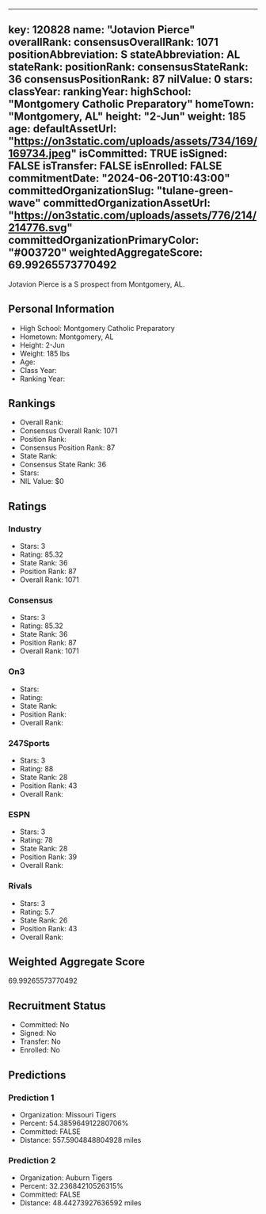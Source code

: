 ---
  key: 120828
  name: "Jotavion Pierce"
  overallRank: 
  consensusOverallRank: 1071
  positionAbbreviation: S
  stateAbbreviation: AL
  stateRank: 
  positionRank: 
  consensusStateRank: 36
  consensusPositionRank: 87
  nilValue: 0
  stars: 
  classYear: 
  rankingYear: 
  highSchool: "Montgomery Catholic Preparatory"
  homeTown: "Montgomery, AL"
  height: "2-Jun"
  weight: 185
  age: 
  defaultAssetUrl: "https://on3static.com/uploads/assets/734/169/169734.jpeg"
  isCommitted: TRUE
  isSigned: FALSE
  isTransfer: FALSE
  isEnrolled: FALSE
  commitmentDate: "2024-06-20T10:43:00"
  committedOrganizationSlug: "tulane-green-wave"
  committedOrganizationAssetUrl: "https://on3static.com/uploads/assets/776/214/214776.svg"
  committedOrganizationPrimaryColor: "#003720"
  weightedAggregateScore: 69.99265573770492
  ---
  
  Jotavion Pierce is a S prospect from Montgomery, AL.
  
  ## Personal Information
  - High School: Montgomery Catholic Preparatory
  - Hometown: Montgomery, AL
  - Height: 2-Jun
  - Weight: 185 lbs
  - Age: 
  - Class Year: 
  - Ranking Year: 
  
  ## Rankings
  - Overall Rank: 
  - Consensus Overall Rank: 1071
  - Position Rank: 
  - Consensus Position Rank: 87
  - State Rank: 
  - Consensus State Rank: 36
  - Stars: 
  - NIL Value: $0
  
  ## Ratings
  
  ### Industry
  - Stars: 3
  - Rating: 85.32
  - State Rank: 36
  - Position Rank: 87
  - Overall Rank: 1071
  
  ### Consensus
  - Stars: 3
  - Rating: 85.32
  - State Rank: 36
  - Position Rank: 87
  - Overall Rank: 1071
  
  ### On3
  - Stars: 
  - Rating: 
  - State Rank: 
  - Position Rank: 
  - Overall Rank: 
  
  ### 247Sports
  - Stars: 3
  - Rating: 88
  - State Rank: 28
  - Position Rank: 43
  - Overall Rank: 
  
  ### ESPN
  - Stars: 3
  - Rating: 78
  - State Rank: 28
  - Position Rank: 39
  - Overall Rank: 
  
  ### Rivals
  - Stars: 3
  - Rating: 5.7
  - State Rank: 26
  - Position Rank: 43
  - Overall Rank: 
  
  ## Weighted Aggregate Score
  69.99265573770492
  
  ## Recruitment Status
  - Committed: No
  - Signed: No
  - Transfer: No
  - Enrolled: No
  
  
  
  ## Predictions
  
  ### Prediction 1
  - Organization: Missouri Tigers
  - Percent: 54.385964912280706%
  - Committed: FALSE
  - Distance: 557.5904848804928 miles
  
  ### Prediction 2
  - Organization: Auburn Tigers
  - Percent: 32.23684210526315%
  - Committed: FALSE
  - Distance: 48.44273927636592 miles
  
